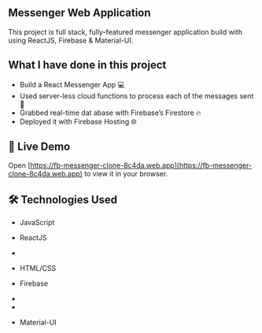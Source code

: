 ## Messenger Web Application 

This project is full stack, fully-featured messenger application build with using ReactJS, Firebase & Material-UI.

            
## What I have done in this project

- Build a React Messenger App 💻
- Used server-less cloud functions to process each of the messages sent 🚀
- Grabbed real-time dat abase with Firebase’s Firestore 🔥
- Deployed it with Firebase Hosting 🌐

## 🚀 Live Demo


Open [https://fb-messenger-clone-8c4da.web.app](https://fb-messenger-clone-8c4da.web.app) to view it in your
browser.  
    
## 🛠 Technologies Used 
        
        
        
- JavaScript
- ReactJS               
-   
- HTML/CSS
- Firebase
- 
- 


- Material-UI


